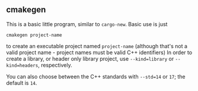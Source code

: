 cmakegen
---

This is a basic little program, similar to `cargo-new`. Basic use is just

```
cmakegen project-name
```

to create an executable project named `project-name`
(although that's not a valid project name -
project names must be valid C++ identifiers)
In order to create a library, or header only library project,
use `--kind=library` or `--kind=headers`, respectively.

You can also choose between the C++ standards with `--std=14` or `17`;
the default is `14`.
